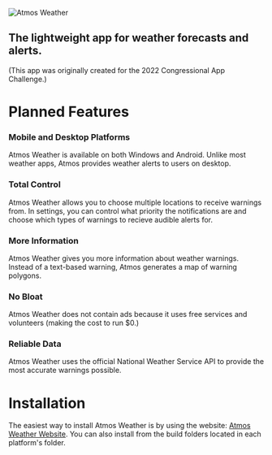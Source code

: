 ![Atmos Weather](https://raw.githubusercontent.com/atticuscornett/AtmosWeather/main/logo.svg)
## The lightweight app for weather forecasts and alerts.
(This app was originally created for the 2022 Congressional App Challenge.)

# Planned Features

### Mobile and Desktop Platforms
Atmos Weather is available on both Windows and Android.
Unlike most weather apps, Atmos provides weather alerts to users on desktop.

### Total Control
Atmos Weather allows you to choose multiple locations to receive warnings from.
In settings, you can control what priority the notifications are and choose which types of warnings to recieve audible alerts for.

### More Information
Atmos Weather gives you more information about weather warnings.
Instead of a text-based warning, Atmos generates a map of warning polygons.

### No Bloat
Atmos Weather does not contain ads because it uses free services and volunteers (making the cost to run $0.)

### Reliable Data
Atmos Weather uses the official National Weather Service API to provide the most accurate warnings possible.

# Installation

The easiest way to install Atmos Weather is by using the website: [Atmos Weather Website](https://atticuscornett.github.io/atmos-weather).
You can also install from the build folders located in each platform's folder.

